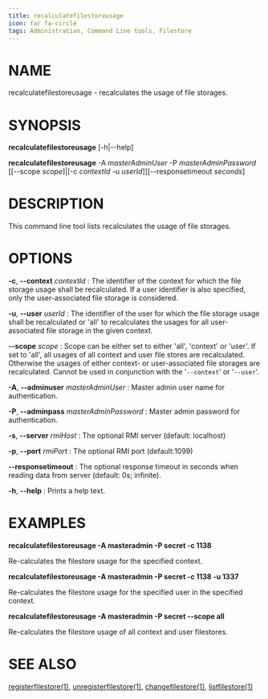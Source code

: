 ```yaml
---
title: recalculatefilestoreusage
icon: far fa-circle
tags: Administration, Command Line tools, Filestore
---
```


# NAME

recalculatefilestoreusage - recalculates the usage of file storages.

# SYNOPSIS

**recalculatefilestoreusage** [-h|--help]

**recalculatefilestoreusage** -A *masterAdminUser* -P *masterAdminPassword* [[--scope *scope*]|[-c *contextId* -u *userId*]][--responsetimeout *seconds*]

# DESCRIPTION

This command line tool lists recalculates the usage of file storages.

# OPTIONS

**-c**, **--context** *contextId*
: The identifier of the context for which the file storage usage shall be recalculated. If a user identifier is also specified, only the user-associated file storage is considered.

**-u**, **--user** *userId*
: The identifier of the user for which the file storage usage shall be recalculated or 'all' to recalculates the usages for all user-associated file storage in the given context.

**--scope** *scope*
: Scope can be either set to either 'all', 'context' or 'user'. If set to 'all', all usages of all context and user file stores are recalculated. Otherwise the usages of either context- or user-associated file storages are recalculated. Cannot be used in conjunction with the '`--context`' or '`--user`'.

**-A**, **--adminuser** *masterAdminUser*
: Master admin user name for authentication.

**-P**, **--adminpass** *masterAdminPassword*
: Master admin password for authentication.

**-s**, **--server** *rmiHost*
: The optional RMI server (default: localhost)

**-p**, **--port** *rmiPort*
: The optional RMI port (default:1099)

**--responsetimeout**
: The optional response timeout in seconds when reading data from server (default: 0s; infinite).

**-h**, **--help**
: Prints a help text.

# EXAMPLES

**recalculatefilestoreusage -A masteradmin -P secret -c 1138**

Re-calculates the filestore usage for the specified context.

**recalculatefilestoreusage -A masteradmin -P secret -c 1138 -u 1337**

Re-calculates the filestore usage for the specified user in the specified context.

**recalculatefilestoreusage -A masteradmin -P secret --scope all**

Re-calculates the filestore usage of all context and user filestores.

# SEE ALSO

[registerfilestore(1)](registerfilestore), [unregisterfilestore(1)](unregisterfilestore), [changefilestore(1)](changefilestore), [listfilestore(1)](listfilestore)